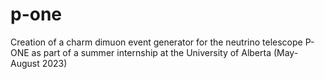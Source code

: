 # p-one
Creation of a charm dimuon event generator for the neutrino telescope P-ONE as part of a summer internship at the University of Alberta (May-August 2023)
